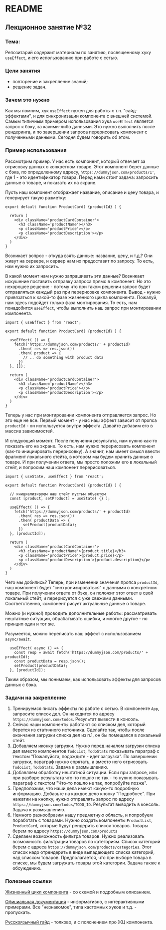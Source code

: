 # README

## Лекционное занятие №32

### Тема:

Репозитарий содержит материалы по занятию, посвященному хуку `useEffect`, и его использованию при работе с сетью.

### Цели занятия
- повторение и закрепление знаний;
- решение задач.

### Зачем это нужно
Как мы помним, хук `useEffect` нужен для работы с т.н. "сайд-эффектами", и для синхронизации компонента с внешней системой. Самым типичным примером использования хука `useEffect` является запрос к бэку, за какими-либо данными. Это нужно выполнить после рендеринга, и по завершении запроса перерисовать компонент с полученными данными. Сегодня будем говорить об этом.

### Пример использования
Рассмотрим пример. У нас есть компонент, который отвечает за отрисовку данных о конкретном товаре. Этот компонент берет данные с бэка, по определенному адресу, `https://dummyjson.com/products/1'`, где 1 - это идентификатор товара. Перед нами стоит задача: запросить данные о товаре, и показать их на экране.

Пусть наш компонент отображает название, описание и цену товара, и генерирует такую разметку:
```
export default function ProductCard( {productId} ) {

  return (
    <div className='productCardContainer'>
      <h3 className='productName'></h3>
      <p className='productPrice'></p>
      <p className='productDescription'></p>
    </div>
  )
}
```

Возникает вопрос - откуда взять данные: название, цену, и т.д.? Они живут на сервере, и сервер нам их предоставит по запросу. То есть, нам нужно их запросить.

В какой момент нам нужно запрашивать эти данные? Возникает искушение поставить отправку запроса прямо в компонент. Но это нехорошее решение - потому что при таком решении запрос будет отправляться каждый раз при перерисовке компонента. Вывод - нужно привязаться к какой-то фазе жизненного цикла компонента. Пожалуй, нам здесь подойдет только фаза монтирования. То есть, нам понадобится `useEffect`, чтобы выполнить наш запрос при монтировании компонента.

```
import { useEffect } from 'react';

export default function ProductCard( {productId} ) {

  useEffect( () => {
    fetch('https://dummyjson.com/products/' + productId)
      .then( res => res.json())
      .then( product => {
        // .. do something with product data
      })
  }, []);

  return (
    <div className='productCardContainer'>
      <h3 className='productName'></h3>
      <p className='productPrice'></p>
      <p className='productDescription'></p>
    </div>
  )
}
```

Теперь у нас при монтировании компонента отправляется запрос. Но это еще не все. Первый момент - у нас наш эффект зависит от пропса `productId` - он используется внутри эффекта. Давайте добавим его в массив зависимостей.

И следующий момент. После получения результата, нам нужно как-то показать его на экране. То есть, нам нужно перерисовать компонент (как-то инициировать перерисовку). А значит, нам имеет смысл ввести фрагмент локального стейта, в котором мы будем хранить данные о товаре. И при получении ответа, мы просто положим его в локальный стейт, и попросим наш компонент перерисоваться.

```
import { useState, useEffect } from 'react';

export default function ProductCard( {productId} ) {

  // инициализируем наш стейт пустым объектом
  const [product, setProduct] = useState( {} );

  useEffect( () => {
    fetch('https://dummyjson.com/products/' + productId)
      .then( res => res.json())
      .then( productData => {
        setProduct(productData);
      })
  }, [productId]);

  return (
    <div className='productCardContainer'>
      <h3 className='productName'>{product.title}</h3>
      <p className='productPrice'>{product.price}</p>
      <p className='productDescription'>{product.description}</p>
    </div>
  )
}
```

Чего мы добились? Теперь, при изменении значения пропса `productId`, наш компонент будет "синхронизироваться" с данными о конкретном товаре. При получении ответа от бэка, он положит этот ответ в свой локальный стейт, и перерисуется с уже свежими данными. Соответственно, компонент рисует актуальные данные о товаре.

Можно (и нужно!) проводить дополнительные работы: рассматривать нештатные ситуации, обрабатывать ошибки, и многое другое - но принцип один и тот же.

Разумеется, можно переписать наш эффект с использованием `async/await`.
```
  useEffect( async () => {
    const resp = await fetch('https://dummyjson.com/products/' + productId);
    const productData = resp.json();
    setProduct(productData);
  }, [productId]);
```

Таким образом, мы понимаем, как использовать эффекты для запросов данных с бэка.

### Задачи на закрепление
1. Тренируемся писать эффекты по работе с сетью. В компоненте `App`, запросите список дел. Он находится по адресу `https://dummyjson.com/todos`. Результат вывести в консоль.
2. Сейчас наши компоненты работают со списком дел, который берется из статичного источника. Сделайте так, чтобы после окончания загрузки списка дел из п.1, он бы помещался в локальный стейт.
3. Добавляем иконку загрузки. Нужно перед началом загрузки списка дел вместо компонентов `TodoList`, `TodoStats` показывать параграф с текстом "Пожалуйста, подождите - идет загрузка". По завершении загрузки, параграф нужно спрятать, а вместо него отрисовать `TodoList`, `TodoStats`. Задача к размышлению.
4. Добавляем обработку нештатной ситуации. Если при запросе, или при разборе результата что-то пошло не так - то нужно показывать параграф с текстом "Что-то пошло не так, попробуйте позже".
5. Предположим, что наши дела имеют какую-то подробную информацию. Добавьте на каждое дело кнопку "Подробнее". При нажатии на кнопку, нужно отправлять запрос по адресу `https://dummyjson.com/todos/TODO_ID`. Результат выводить в консоль. Задача к размышлению.
6. Немного разнообразим нашу предметную область, и попробуем поработать с товарами. Нужно создать компоненты `ProductList`, `ProductCard`, которые будут рендерить список товаров. Товары берем по адресу `https://dummyjson.com/products`
7. Сделаем возможность фильтра товаров. Нужно реализовать возможность фильтрации товаров по категориям. Список категорий берем с адреса `https://dummyjson.com/products/categories`. Этот список надо отрендерить в виде выпадающего списка категорий, над списком товаров. Предполагается, что при выборе товара в списке, мы будем загружать товары этой категории. Задача также к обсуждению.


### Полезные ссылки
[Жизненный цикл компонента](https://javascript.plainenglish.io/react-lifecycle-methods-in-functional-components-db72e038bd2a) - со схемой и подробным описанием.

[Официальная документация](https://react.dev/reference/react/useEffect#connecting-to-an-external-system) - информативно, с интерактивными примерами. Все "незнакомое", типа кастомных хуков и т.д. - пропускать.

[Русскоязычный гайд](https://habr.com/ru/companies/rshb/articles/687364/) - толково, и с пояснением про ЖЦ компонента.
